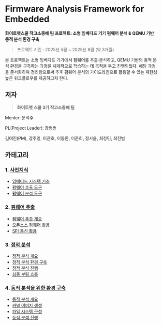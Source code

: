 # Firmware Analysis Framework for Embedded


**화이트햇스쿨 작고소중해 팀 프로젝트: 소형 임베디드 기기 펌웨어 분석 & QEMU 기반 동적 분석 환경 구축**

> 프로젝트 기간 : 2025년 5월 ~ 2025년 8월 (약 3개월)
> 

본 프로젝트는 소형 임베디드 기기에서 펌웨어를 추출·분석하고, QEMU 기반의 동적 분석 환경을 구축하는 과정을 체계적으로 학습하는 데 목적을 두고 진행되었다. 해당 과정을 문서화하여 정리함으로써 추후 펌웨어 분석의 가이드라인으로 활용할 수 있는 재현성 높은 워크플로우를 제공하고자 한다.

## 저자


> **화이트햇 스쿨 3기 작고소중해 팀**
> 

Mentor: 문석주

PL(Project Leader): 장형범

김여진(PM), 강주영, 이관호, 이동환, 이준희, 정서윤, 최정민, 최진범

## 카테고리

### 1. [사전지식](1%20사전지식/1%20임베디드%20시스템%20기초/README.md)

- [임베디드 시스템 기초](1%20사전지식/1%20임베디드%20시스템%20기초/README.md)  
- [펌웨어 추출 도구](1%20사전지식/2%20펌웨어%20추출%20도구/README.md)  
- [펌웨어 분석 도구](1%20사전지식/3%20펌웨어%20분석%20도구/README.md)


### 2. [펌웨어 추출](2%20펌웨어%20추출/README.md)

- [펌웨어 추출 개요](2%20펌웨어%20추출/README.md)
- [오픈소스 펌웨어 활용](2%20펌웨어%20추출#1-오픈소스-펌웨어-활용)
- [SPI 통신 활용](2%20펌웨어%20추출#2-spi-통신을-활용한-펌웨어-추출)

### 3. [정적 분석](3%20정적분석/README.md)

- [정적 분석 개요](3%20정적분석/README.md)
- [정적 분석 환경 구축](3%20정적분석#31-정적-분석-환경-구축)
- [정적 분석 진행](3%20정적분석#32-정적-분석-진행)
- [최종 부팅 흐름](3%20정적분석#33-최종-부팅-흐름)

### 4. [동적 분석을 위한 환경 구축](4%20동적분석을%20위한%20환경구축/README.md)

- [동적 분석 개요](4%20동적분석을%20위한%20환경구축/README.md)
- [커널 이미지 생성](4%20동적분석을%20위한%20환경구축#41-builldroot를-활용한-커널-이미지-생성)
- [파일 시스템 구성](4%20동적분석을%20위한%20환경구축#42-파일-시스템-구성)
- [동적 분석 진행](4%20동적분석을%20위한%20환경구축#43-qemu-환경에서-gdb-연결--웹서버-분석)


